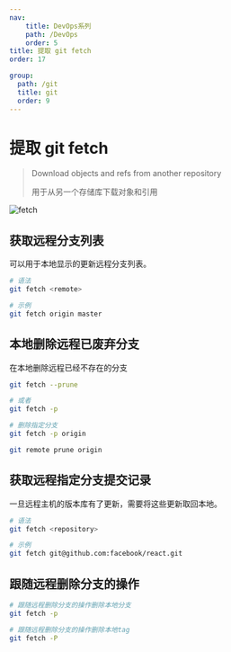 ```yaml
---
nav:
    title: DevOps系列
    path: /DevOps
    order: 5
title: 提取 git fetch
order: 17

group:
  path: /git
  title: git
  order: 9
---
```


# 提取 git fetch

> Download objects and refs from another repository
>
> 用于从另一个存储库下载对象和引用



![fetch](https://tsejx.github.io/devops-guidebook/static/fetch.74c15be6.gif)



## 获取远程分支列表

可以用于本地显示的更新远程分支列表。

```bash
# 语法
git fetch <remote>

# 示例
git fetch origin master
```

## 本地删除远程已废弃分支

在本地删除远程已经不存在的分支

```bash
git fetch --prune

# 或者
git fetch -p

# 删除指定分支
git fetch -p origin

git remote prune origin
```

## 获取远程指定分支提交记录

一旦远程主机的版本库有了更新，需要将这些更新取回本地。

```bash
# 语法
git fetch <repository>

# 示例
git fetch git@github.com:facebook/react.git
```

## 跟随远程删除分支的操作

```bash
# 跟随远程删除分支的操作删除本地分支
git fetch -p

# 跟随远程删除分支的操作删除本地tag
git fetch -P
```
